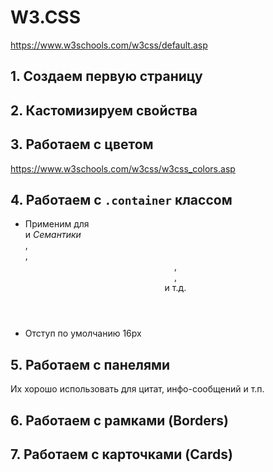 # W3.CSS

https://www.w3schools.com/w3css/default.asp

## 1. Создаем первую страницу

## 2. Кастомизируем свойства

## 3. Работаем с цветом

https://www.w3schools.com/w3css/w3css_colors.asp

## 4. Работаем с `.container` классом

- Применим для <div> и _Семантики_ <article>, <section>, <header>, <footer>, <form> и т.д.
- Отступ по умолчанию 16px

## 5. Работаем с панелями

Их хорошо использовать для цитат, инфо-сообщений и т.п.

## 6. Работаем с рамками (Borders)

## 7. Работаем с карточками (Cards)

